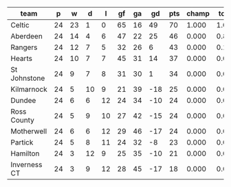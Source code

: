 |     team     | p  | w  | d  | l  | gf | ga | gd  | pts | champ | top2  | top3  | top4  |  5-7  | bot4  | bot3  | bot2  |
|--------------|----|----|----|----|----|----|-----|-----|-------|-------|-------|-------|-------|-------|-------|-------|
| Celtic       | 24 | 23 |  1 |  0 | 65 | 16 |  49 |  70 | 1.000 | 1.000 | 1.000 | 1.000 | 0.000 | 0.000 | 0.000 | 0.000|
| Aberdeen     | 24 | 14 |  4 |  6 | 47 | 22 |  25 |  46 | 0.000 | 0.879 | 0.990 | 1.000 | 0.000 | 0.000 | 0.000 | 0.000|
| Rangers      | 24 | 12 |  7 |  5 | 32 | 26 |   6 |  43 | 0.000 | 0.110 | 0.824 | 0.978 | 0.022 | 0.000 | 0.000 | 0.000|
| Hearts       | 24 | 10 |  7 |  7 | 45 | 31 |  14 |  37 | 0.000 | 0.010 | 0.154 | 0.790 | 0.210 | 0.000 | 0.000 | 0.000|
| St Johnstone | 24 |  9 |  7 |  8 | 31 | 30 |   1 |  34 | 0.000 | 0.001 | 0.032 | 0.230 | 0.769 | 0.000 | 0.000 | 0.000|
| Kilmarnock   | 24 |  5 | 10 |  9 | 21 | 39 | -18 |  25 | 0.000 | 0.000 | 0.000 | 0.000 | 0.325 | 0.491 | 0.324 | 0.164|
| Dundee       | 24 |  6 |  6 | 12 | 24 | 34 | -10 |  24 | 0.000 | 0.000 | 0.000 | 0.001 | 0.431 | 0.392 | 0.239 | 0.118|
| Ross County  | 24 |  5 |  9 | 10 | 27 | 42 | -15 |  24 | 0.000 | 0.000 | 0.000 | 0.000 | 0.328 | 0.500 | 0.329 | 0.183|
| Motherwell   | 24 |  6 |  6 | 12 | 29 | 46 | -17 |  24 | 0.000 | 0.000 | 0.000 | 0.000 | 0.251 | 0.585 | 0.416 | 0.241|
| Partick      | 24 |  5 |  8 | 11 | 24 | 32 |  -8 |  23 | 0.000 | 0.000 | 0.000 | 0.001 | 0.516 | 0.322 | 0.191 | 0.091|
| Hamilton     | 24 |  3 | 12 |  9 | 25 | 35 | -10 |  21 | 0.000 | 0.000 | 0.000 | 0.000 | 0.115 | 0.789 | 0.649 | 0.471|
| Inverness CT | 24 |  3 |  9 | 12 | 28 | 45 | -17 |  18 | 0.000 | 0.000 | 0.000 | 0.000 | 0.034 | 0.921 | 0.851 | 0.733|
